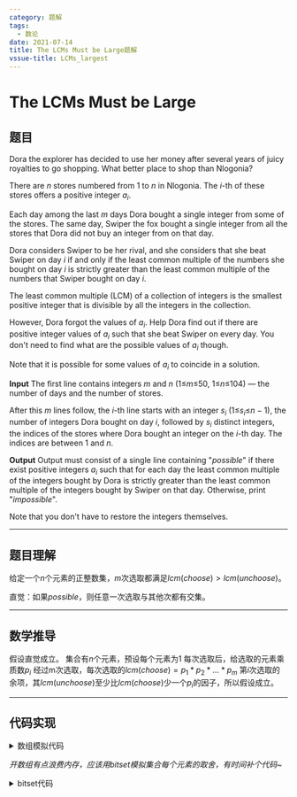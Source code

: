 ```yaml
---
category: 题解
tags:
  - 数论
date: 2021-07-14
title: The LCMs Must be Large题解
vssue-title: LCMs_largest
---
```

<!-- more -->
# The LCMs Must be Large


## 题目

Dora the explorer has decided to use her money after several years of juicy royalties to go shopping. What better place to shop than Nlogonia?

There are $n$ stores numbered from $1$ to $n$ in Nlogonia. The $i$-th of these stores offers a positive integer $a_i$.

Each day among the last $m$ days Dora bought a single integer from some of the stores. The same day, Swiper the fox bought a single integer from all the stores that Dora did not buy an integer from on that day.

Dora considers Swiper to be her rival, and she considers that she beat Swiper on day $i$ if and only if the least common multiple of the numbers she bought on day $i$ is strictly greater than the least common multiple of the numbers that Swiper bought on day $i$.

The least common multiple (LCM) of a collection of integers is the smallest positive integer that is divisible by all the integers in the collection.

However, Dora forgot the values of $a_i$. Help Dora find out if there are positive integer values of $a_i$ such that she beat Swiper on every day. You don't need to find what are the possible values of $a_i$ though.

Note that it is possible for some values of $a_i$ to coincide in a solution.

**Input**
The first line contains integers $m$ and $n$ (1≤$m$≤50, 1≤$n$≤104) — the number of days and the number of stores.

After this $m$ lines follow, the $i$-th line starts with an integer $s_i$ (1≤$s_i$≤$n−1$), the number of integers Dora bought on day $i$, followed by $s_i$ distinct integers, the indices of the stores where Dora bought an integer on the $i$-th day. The indices are between 1 and $n$.

**Output**
Output must consist of a single line containing "$possible$" if there exist positive integers $a_i$ such that for each day the least common multiple of the integers bought by Dora is strictly greater than the least common multiple of the integers bought by Swiper on that day. Otherwise, print "$impossible$".

Note that you don't have to restore the integers themselves.

---

## 题目理解
给定一个$n$个元素的正整数集，$m$次选取都满足$lcm(choose)>lcm(unchoose)$。

直觉：如果$possible$，则任意一次选取与其他次都有交集。

---

## 数学推导
假设直觉成立。
集合有$n$个元素，预设每个元素为$1$
每次选取后，给选取的元素乘质数$p_i$
经过m次选取，每次选取的$lcm(choose)=p_1*p_2*...*p_m$
第$i$次选取的余项，其$lcm(unchoose)$至少比$lcm(choose)$少一个$p_i$的因子，所以假设成立。

---

## 代码实现

<details>

<summary>数组模拟代码</summary>

``` cpp
#include<bits/stdc++.h>
using namespace std;
const int N=1e4+10;
int a[55][N];
int main(){
    int m,n;
    scanf("%d %d",&m,&n);
    bool flag=1;
    for(int j=1;j<=m;j++){
        int len;
        scanf("%d",&len);
        for(int i=1;i<=len;i++){
            int x;
            scanf("%d",&x);
            a[j][x]=1;
        }
        for(int i=1;i<j;i++){
            bool flag1=1;
            for(int k=1;k<=n;k++){
                if(a[i][k]&a[j][k]){
                    flag1=0;
                    break;
                }
            }
            if(flag1){
                flag=0;
                break;
            }
        }
    }
    if(flag){
        printf("possible\n");
    }
    else{
        printf("impossible\n");
    }
    return 0;
}
```
</details>

*开数组有点浪费内存，应该用bitset模拟集合每个元素的取舍，有时间补个代码~*

<details>
<summary>bitset代码</summary>

``` cpp
#include<bits/stdc++.h>
using namespace std;
const int N=1e4+10;
bitset<N>a[55];
int main(){
    int m,n;
    scanf("%d %d",&m,&n);
    bool flag = 1;
    for(int i=1;i<=m;i++){
        int s;
        scanf("%d",&s);
        for(int j=1;j<=s;j++){
            int x;
            scanf("%d",&x);
            a[i][x]=1;
        }
        if(flag){
            for(int j=1;j<i;j++){
                if((a[j]&a[i]).none()){
                    flag = 0;
                    break;
                }
            }    
        }
    }
    if(flag)
        printf("possible\n");
    else
        printf("impossible\n");
    return 0;
}
```

</details>

